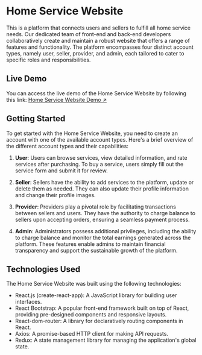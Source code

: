 # Home Service Website

This is a platform that connects users and sellers to fulfill all home service needs. Our dedicated team of front-end and back-end developers collaboratively create and maintain a robust website that offers a range of features and functionality. The platform encompasses four distinct account types, namely user, seller, provider, and admin, each tailored to cater to specific roles and responsibilities.

## Live Demo

You can access the live demo of the Home Service Website by following this link: [Home Service Website Demo ↗](https://home-service-6iln.onrender.com/)

## Getting Started

To get started with the Home Service Website, you need to create an account with one of the available account types. Here's a brief overview of the different account types and their capabilities:

1. **User**: Users can browse services, view detailed information, and rate services after purchasing. To buy a service, users simply fill out the service form and submit it for review.

1. **Seller**: Sellers have the ability to add services to the platform, update or delete them as needed. They can also update their profile information and change their profile images.

1. **Provider**: Providers play a pivotal role by facilitating transactions between sellers and users. They have the authority to charge balance to sellers upon accepting orders, ensuring a seamless payment process.

1. **Admin**: Administrators possess additional privileges, including the ability to charge balance and monitor the total earnings generated across the platform. These features enable admins to maintain financial transparency and support the sustainable growth of the platform.

## Technologies Used

The Home Service Website was built using the following technologies:

- React.js (create-react-app): A JavaScript library for building user interfaces.
- React Bootstrap: A popular front-end framework built on top of React, providing pre-designed components and responsive layouts.
- React-dom-router: A library for declaratively routing components in React.
- Axios: A promise-based HTTP client for making API requests.
- Redux: A state management library for managing the application's global state.
